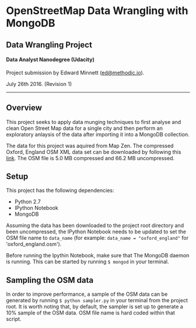 # OpenStreetMap Data Wrangling with MongoDB
## Data Wrangling Project
#### Data Analyst Nanodegree (Udacity)
Project submission by Edward Minnett (ed@methodic.io).

July 26th 2016. (Revision 1)

----------

## Overview

This project seeks to apply data munging techniques to first analyse and clean Open Street Map data for a single city and then perform an exploratory anlaysis of the data after importing it into a MongoDB collection.

The data for this project was aquired from Map Zen. The compressed Oxford, England OSM XML data set can be downloaded by following this [link](https://s3.amazonaws.com/metro-extracts.mapzen.com/oxford_england.osm.bz2). The OSM file is 5.0 MB compressed and 66.2 MB uncompressed.

## Setup

This project has the following dependencies:

- Python 2.7
- IPython Notebook
- MongoDB

Assuming the data has been downloaded to the project root directory and been uncompressed, the IPython Notebook needs to be updated to set the OSM file name to `data_name` (for example: `data_name = "oxford_england"` for 'oxford\_england.osm').

Before running the Ipythin Notebook, make sure that The MongoDB daemon is running. This can be started by running `$ mongod` in your terminal.

## Sampling the OSM data

In order to improve performance, a sample of the OSM data can be generated by running `$ python sampler.py` in your terminal from the project root. It is worth noting that, by default, the sampler is set up to generate a 10% sample of the OSM data. OSM file name is hard coded within that script.
